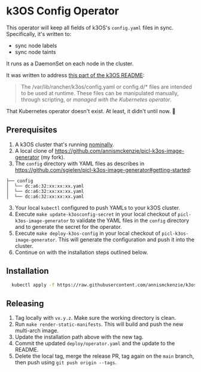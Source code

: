 # k3OS Config Operator

This operator will keep all fields of k3OS's `config.yaml` files in sync. Specifically, it's written to:
- sync node labels
- sync node taints

It runs as a DaemonSet on each node in the cluster.

It was written to address [this part of the k3OS README](https://github.com/rancher/k3os#configuration):

> The /var/lib/rancher/k3os/config.yaml or config.d/* files are intended to be used at runtime. These files can be manipulated manually, through scripting, or _managed with the Kubernetes operator_.

That Kubernetes operator doesn't exist. At least, it didn't until now. 🤠


## Prerequisites

1. A k3OS cluster that's running [nominally](https://joshdance.medium.com/what-does-nominal-mean-when-spacex-mission-control-says-it-39c2d249da27#:~:text=performing%20or%20achieved%20within%20expected,within%20expected%20and%20acceptable%20limits.).
2. A local clone of https://github.com/annismckenzie/picl-k3os-image-generator (my fork).
3. The `config` directory with YAML files as describes in https://github.com/sgielen/picl-k3os-image-generator#getting-started:
```
├── config
│  └── dc:a6:32:xx:xx:xx.yaml
│  └── dc:a6:32:xx:xx:xx.yaml
│  └── dc:a6:32:xx:xx:xx.yaml
```
3. Your local `kubectl` configured to push YAMLs to your k3OS cluster.
4. Execute `make update-k3osconfig-secret` in your local checkout of `picl-k3os-image-generator` to validate the YAML files in the `config` directory and to generate the secret for the operator.
5. Execute `make deploy-k3os-config` in your local checkout of `picl-k3os-image-generator`. This will generate the configuration and push it into the cluster.
5. Continue on with the installation steps outlined below.


## Installation

```sh
  kubectl apply -f https://raw.githubusercontent.com/annismckenzie/k3os-config-operator/v0.2.0/deploy/operator.yaml
```


## Releasing

1. Tag locally with `vx.y.z`. Make sure the working directory is clean.
2. Run `make render-static-manifests`. This will build and push the new multi-arch image.
3. Update the installation path above with the new tag.
4. Commit the updated `deploy/operator.yaml` and the update to the README.
5. Delete the local tag, merge the release PR, tag again on the `main` branch, then push using `git push origin --tags`.
